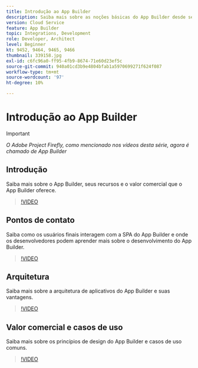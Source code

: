 ```yaml
---
title: Introdução ao App Builder
description: Saiba mais sobre as noções básicas do App Builder desde seu valor comercial até sua arquitetura.
version: Cloud Service
feature: App Builder
topic: Integrations, Development
role: Developer, Architect
level: Beginner
kt: 9452, 9464, 9465, 9466
thumbnail: 339158.jpg
exl-id: c6fc96a0-ff95-4fb9-8674-71e60d23ef5c
source-git-commit: 940a01cd3b9e4804bfab1a5970699271f624f087
workflow-type: tm+mt
source-wordcount: '97'
ht-degree: 10%

---
```


# Introdução ao App Builder

>[!IMPORTANT]
>
> _O Adobe Project Firefly, como mencionado nos vídeos desta série, agora é chamado de App Builder_

## Introdução

Saiba mais sobre o App Builder, seus recursos e o valor comercial que o App Builder oferece.

>[!VIDEO](https://video.tv.adobe.com/v/339158/?quality=12&learn=on)

## Pontos de contato

Saiba como os usuários finais interagem com a SPA do App Builder e onde os desenvolvedores podem aprender mais sobre o desenvolvimento do App Builder.

>[!VIDEO](https://video.tv.adobe.com/v/339159/?quality=12&learn=on)

## Arquitetura

Saiba mais sobre a arquitetura de aplicativos do App Builder e suas vantagens.

>[!VIDEO](https://video.tv.adobe.com/v/339160/?quality=12&learn=on)

## Valor comercial e casos de uso

Saiba mais sobre os princípios de design do App Builder e casos de uso comuns.

>[!VIDEO](https://video.tv.adobe.com/v/339161/?quality=12&learn=on)
